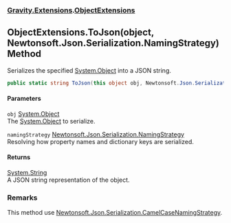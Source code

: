 ### [Gravity.Extensions](./Gravity-Extensions.md 'Gravity.Extensions').[ObjectExtensions](./Gravity-Extensions-ObjectExtensions.md 'Gravity.Extensions.ObjectExtensions')
## ObjectExtensions.ToJson(object, Newtonsoft.Json.Serialization.NamingStrategy) Method
Serializes the specified [System.Object](https://docs.microsoft.com/en-us/dotnet/api/System.Object 'System.Object') into a JSON string.  
```csharp
public static string ToJson(this object obj, Newtonsoft.Json.Serialization.NamingStrategy namingStrategy);
```
#### Parameters
<a name='Gravity-Extensions-ObjectExtensions-ToJson(object_Newtonsoft-Json-Serialization-NamingStrategy)-obj'></a>
`obj` [System.Object](https://docs.microsoft.com/en-us/dotnet/api/System.Object 'System.Object')  
The [System.Object](https://docs.microsoft.com/en-us/dotnet/api/System.Object 'System.Object') to serialize.  
  
<a name='Gravity-Extensions-ObjectExtensions-ToJson(object_Newtonsoft-Json-Serialization-NamingStrategy)-namingStrategy'></a>
`namingStrategy` [Newtonsoft.Json.Serialization.NamingStrategy](https://docs.microsoft.com/en-us/dotnet/api/Newtonsoft.Json.Serialization.NamingStrategy 'Newtonsoft.Json.Serialization.NamingStrategy')  
Resolving how property names and dictionary keys are serialized.  
  
#### Returns
[System.String](https://docs.microsoft.com/en-us/dotnet/api/System.String 'System.String')  
A JSON string representation of the object.  
### Remarks
This method use [Newtonsoft.Json.Serialization.CamelCaseNamingStrategy](https://docs.microsoft.com/en-us/dotnet/api/Newtonsoft.Json.Serialization.CamelCaseNamingStrategy 'Newtonsoft.Json.Serialization.CamelCaseNamingStrategy').  
